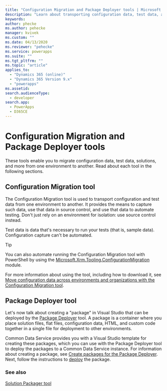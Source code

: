 ```yaml
---
title: "Configuration Migration and Package Deployer tools | Microsoft Docs"
description: "Learn about transporting configuration data, test data, and packages from one environment to another."
keywords: 
author: phecke
ms.author: pehecke
manager: kvivek
ms.custom: ""
ms.date: 04/13/2020
ms.reviewer: "pehecke"
ms.service: powerapps
ms.suite: ""
ms.tgt_pltfrm: ""
ms.topic: "article"
applies_to: 
  - "Dynamics 365 (online)"
  - "Dynamics 365 Version 9.x"
  - "powerapps"
ms.assetid: 
search.audienceType: 
  - developer
search.app: 
  - PowerApps
  - D365CE
---
```


# Configuration Migration and Package Deployer tools

These tools enable you to migrate configuration data, test data, solutions, and more from one environment to another. Read about each tool in the following sections.

## Configuration Migration tool

The Configuration Migration tool is used to transport configuration and test
data from one environment to another. It provides the means to capture such
data, use that data in source control, and use that data to automate testing. Don't
just rely on an environment for isolation: use source control instead.

Test data is data that's necessary to run your tests (that is, sample data).
Configuration capture can't be automated.

> [!TIP]
> You can also automate running the Configuration Migration tool with PowerShell by using the
> [Microsoft.Xrm.Tooling.ConfigurationMigration](https://www.powershellgallery.com/packages/Microsoft.Xrm.Tooling.ConfigurationMigration/) module.

For more information about using the tool, including how to download it, see
[Move configuration data across environments and organizations with the Configuration Migration tool](https://docs.microsoft.com/power-platform/admin/manage-configuration-data).

## Package Deployer tool

Let's now talk about creating a "package" in Visual Studio that can be deployed
by the [Package Deployer](tools-apps-used-alm.md#package-deployer) tool. A package is a container
where you place solution files, flat files, configuration data, HTML, and custom
code together in a single file for deployment to other environments.

Common Data Service provides you with a Visual Studio template for creating
these packages, which you can use with the Package Deployer tool to deploy the
packages to a Common Data Service instance. For information about creating a
package, see [Create packages for the Package Deployer](/powerapps/developer/common-data-service/package-deployer/create-packages-package-deployer.md).
Next, follow the instructions to
[deploy](/powerapps/developer/common-data-service/package-deployer/create-packages-package-deployer.md#deploy-a-package) the package.

### See also

[Solution Packager tool](solution-packager-tool.md)